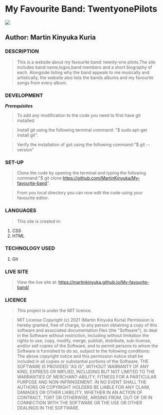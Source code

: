 # My Favourite Band: **TwentyonePilots**

![](https://upload.wikimedia.org/wikipedia/commons/6/60/Twenty_One_Pilots_type_logo_2018.png)


## Author: Martin Kinyuka Kuria

### **DESCRIPTION**

> This is a website about my favourite band: twenty-one pilots.The site includes band name,logos,band members and a short biography of each. Alongside listing why the band appeals to me musically and artistically, the website also lists the bands albums and my favourite songs from every album.

### **DEVELOPMENT**

*__Prerequisites__*

>To add any modification to the code you need to first have git installed. 

>Install git using the following terminal command: "$ sudo apt-get install git". 

>Verify the installation of got using the following command:"$ git --version"

### SET-UP

>Clone the code by opening the terminal and typing the following command:"$ git clone https://github.com/MartinKinyuka/My-favourite-band".

>From you local directory you can now edit the code using your favourite editor.

### LANGUAGES

>This site is created in:

1. CSS
2. HTML

### TECHNOLOGY USED

1. Git

### LIVE SITE

>View the live site at: <https://martinkinyuka.github.io/My-favourite-band/>


### LICENCE

>This project is under the MIT licence.

>MIT License Copyright (c) 2021 (Martin Kinyuka Kuria) Permission is hereby granted, free of charge, to any person obtaining a copy of this software and associated documentation files (the "Software"), to deal in the Software without restriction, including without limitation the rights to use, copy, modify, merge, publish, distribute, sub-license, and/or sell copies of the Software, and to permit persons to whom the Software is furnished to do so, subject to the following conditions: The above copyright notice and this permission notice shall be included in all copies or substantial portions of the Software. THE SOFTWARE IS PROVIDED "AS IS", WITHOUT WARRANTY OF ANY KIND, EXPRESS OR IMPLIED, INCLUDING BUT NOT LIMITED TO THE WARRANTIES OF MERCHANT-ABILITY, FITNESS FOR A PARTICULAR PURPOSE AND NON-INFRINGEMENT. IN NO EVENT SHALL THE AUTHORS OR COPYRIGHT HOLDERS BE LIABLE FOR ANY CLAIM, DAMAGES OR OTHER LIABILITY, WHETHER IN AN ACTION OF CONTRACT, TORT OR OTHERWISE, ARISING FROM, OUT OF OR IN CONNECTION WITH THE SOFTWARE OR THE USE OR OTHER DEALINGS IN THE SOFTWARE.